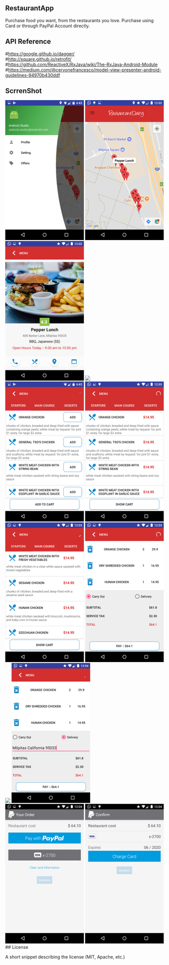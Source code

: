 ## RestaurantApp
Purchase  food you want, from the restaurants you love. 
Purchase using  Card or through PayPal Account directly.


## API Reference
#https://google.github.io/dagger/ <br>
#http://square.github.io/retrofit/ <br>
#https://github.com/ReactiveX/RxJava/wiki/The-RxJava-Android-Module <br>
#https://medium.com/@cervonefrancesco/model-view-presenter-android-guidelines-94970b430ddf <br>

## ScrrenShot
<img src="im1.png" width="250">
<img src="im4.png" width="250">
<img src="im5.png" width="250">
<img src="im2.png" width="250">
<img src="im3.png" width="250">
<img src="im6.png" width="250">
<img src="im7.png" width="250">
<img src="im8.png" width="250">
<img src="im9.png" width="250">
<img src="im10.png" width="250">
<img src="im11.png" width="250">
<img src="im12.png" width="250">
## License

A short snippet describing the license (MIT, Apache, etc.)

